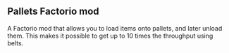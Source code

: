 Pallets Factorio mod
-------

A Factorio mod that allows you to load items onto pallets, and later unload them.
This makes it possible to get up to 10 times the throughput using belts.
